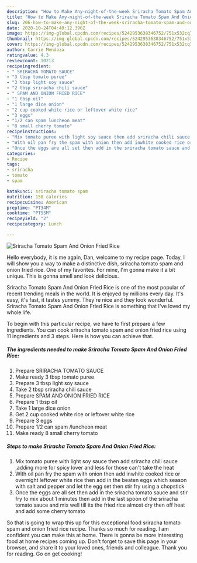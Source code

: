 ```yaml
---
description: "How to Make Any-night-of-the-week Sriracha Tomato Spam And Onion Fried Rice"
title: "How to Make Any-night-of-the-week Sriracha Tomato Spam And Onion Fried Rice"
slug: 206-how-to-make-any-night-of-the-week-sriracha-tomato-spam-and-onion-fried-rice
date: 2020-10-24T04:49:12.396Z
image: https://img-global.cpcdn.com/recipes/5242953638346752/751x532cq70/sriracha-tomato-spam-and-onion-fried-rice-recipe-main-photo.jpg
thumbnail: https://img-global.cpcdn.com/recipes/5242953638346752/751x532cq70/sriracha-tomato-spam-and-onion-fried-rice-recipe-main-photo.jpg
cover: https://img-global.cpcdn.com/recipes/5242953638346752/751x532cq70/sriracha-tomato-spam-and-onion-fried-rice-recipe-main-photo.jpg
author: Carrie Mendoza
ratingvalue: 4.3
reviewcount: 10213
recipeingredient:
- " SRIRACHA TOMATO SAUCE"
- "3 tbsp tomato puree"
- "3 tbsp light soy sauce"
- "2 tbsp sriracha chili sauce"
- " SPAM AND ONION FRIED RICE"
- "1 tbsp oil"
- "1 large dice onion"
- "2 cup cooked white rice or leftover white rice"
- "3 eggs"
- "1/2 can spam luncheon meat"
- "8 small cherry tomato"
recipeinstructions:
- "Mix tomato puree with light soy sauce then add sriracha chili sauce ,adding more for spicy lover and less for those can&#39;t take the heat"
- "With oil pan fry the spam with onion then add inwhite cooked rice or overnight leftover white rice  then add in the beaten eggs which season with salt and pepper  and let the egg set then stir fry using a chopstick"
- "Once the eggs are all set then add in the sriracha tomato sauce and stir fry to mix about 1 minutes then add in the last spoon of the sriracha tomato sauce and mix well till its the fried rice almost dry then off heat and add some cherry tomato"
categories:
- Recipe
tags:
- sriracha
- tomato
- spam

katakunci: sriracha tomato spam 
nutrition: 150 calories
recipecuisine: American
preptime: "PT34M"
cooktime: "PT55M"
recipeyield: "2"
recipecategory: Lunch

---
```



![Sriracha Tomato Spam And Onion Fried Rice](https://img-global.cpcdn.com/recipes/5242953638346752/751x532cq70/sriracha-tomato-spam-and-onion-fried-rice-recipe-main-photo.jpg)

Hello everybody, it is me again, Dan, welcome to my recipe page. Today, I will show you a way to make a distinctive dish, sriracha tomato spam and onion fried rice. One of my favorites. For mine, I'm gonna make it a bit unique. This is gonna smell and look delicious.



Sriracha Tomato Spam And Onion Fried Rice is one of the most popular of recent trending meals in the world. It is enjoyed by millions every day. It's easy, it's fast, it tastes yummy. They're nice and they look wonderful. Sriracha Tomato Spam And Onion Fried Rice is something that I've loved my whole life.


To begin with this particular recipe, we have to first prepare a few ingredients. You can cook sriracha tomato spam and onion fried rice using 11 ingredients and 3 steps. Here is how you can achieve that.

<!--inarticleads1-->

##### The ingredients needed to make Sriracha Tomato Spam And Onion Fried Rice:

1. Prepare  SRIRACHA TOMATO SAUCE
1. Make ready 3 tbsp tomato puree
1. Prepare 3 tbsp light soy sauce
1. Take 2 tbsp sriracha chili sauce
1. Prepare  SPAM AND ONION FRIED RICE
1. Prepare 1 tbsp oil
1. Take 1 large dice onion
1. Get 2 cup cooked white rice or leftover white rice
1. Prepare 3 eggs
1. Prepare 1/2 can spam /luncheon meat
1. Make ready 8 small cherry tomato




<!--inarticleads2-->

##### Steps to make Sriracha Tomato Spam And Onion Fried Rice:

1. Mix tomato puree with light soy sauce then add sriracha chili sauce ,adding more for spicy lover and less for those can&#39;t take the heat
1. With oil pan fry the spam with onion then add inwhite cooked rice or overnight leftover white rice  then add in the beaten eggs which season with salt and pepper  and let the egg set then stir fry using a chopstick
1. Once the eggs are all set then add in the sriracha tomato sauce and stir fry to mix about 1 minutes then add in the last spoon of the sriracha tomato sauce and mix well till its the fried rice almost dry then off heat and add some cherry tomato




So that is going to wrap this up for this exceptional food sriracha tomato spam and onion fried rice recipe. Thanks so much for reading. I am confident you can make this at home. There is gonna be more interesting food at home recipes coming up. Don't forget to save this page in your browser, and share it to your loved ones, friends and colleague. Thank you for reading. Go on get cooking!
